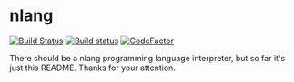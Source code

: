# nlang

[![Build Status](https://travis-ci.org/SharpyTeam/nlang.svg?branch=master)](https://travis-ci.org/SharpyTeam/nlang)
[![Build status](https://ci.appveyor.com/api/projects/status/93jtkv03wbb6ao8i?svg=true)](https://ci.appveyor.com/project/GoltikRee/nlang)
[![CodeFactor](https://www.codefactor.io/repository/github/sharpyteam/nlang/badge)](https://www.codefactor.io/repository/github/sharpyteam/nlang)

There should be a nlang programming language interpreter, but so far it's just this README. Thanks for your attention.
